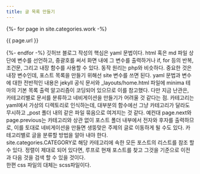 ```yaml
---
title: 글 목록 만들기
---
```

{%- for page in site.categories.work -%}
    <p>{{ page.url }}</p>
{%- endfor -%}
깃허브 블로그 작성의 핵심은 yaml 문법이다. html 혹은 md 파일 상단에 변수를 선언하고, 중괄호를 써서 화면 내에 그 변수를 출력하거나 if, for 등의 반복, 조건문, 그리고 내장 함수를 사용할 수 있다. 동작 원리는 php와 비슷하다. 중요한 것은 내장 변수인데, 포스트 목록을 만들기 위해선 site 변수를 쓰면 된다. yaml 문법과 변수에 대한 전반적인 내용은 jekyll 공식 문서와 _layouts/home.html 파일에 minima 테마의 기본 목록 출력 알고리즘이 코딩되어 있으므로 이를 참고했다. 다만 지금 난관은, 카테고리별로 문서를 분류하고 네비게이션을 만들기가 어려울 것 같다는 점. 카테고리는 yaml에서 가상의 디렉토리로 인식하는데, 대부분의 함수에선 그냥 카테고리가 달라도 무시하고 _post 폴더 내의 같은 파일 묶음으로 여겨지는 것 같다. 예컨대 page.next와 page.previous는 카테고리와 상관 없이 포스트 폴더 내부에서 전자와 후자를 출력하므로, 이를 토대로 네비게이션을 만들면 생뚱맞은 주제의 글로 이동하게 될 수도 있다. 카테고리별로 글을 분류할 방법을 알아 내야 한다.
<br>
site.categories.CATEGORY로 해당 카테고리에 속한 모든 포스트의 리스트를 참조 할 수 있다. 정렬이 제대로 되어 있다면, 루프로 현재 포스트를 찾고 그것을 기준으로 이전과 다음 것을 검색 할 수 있을 것이다.
<br>
한편 css 파일의 대체는 scss파일이다.